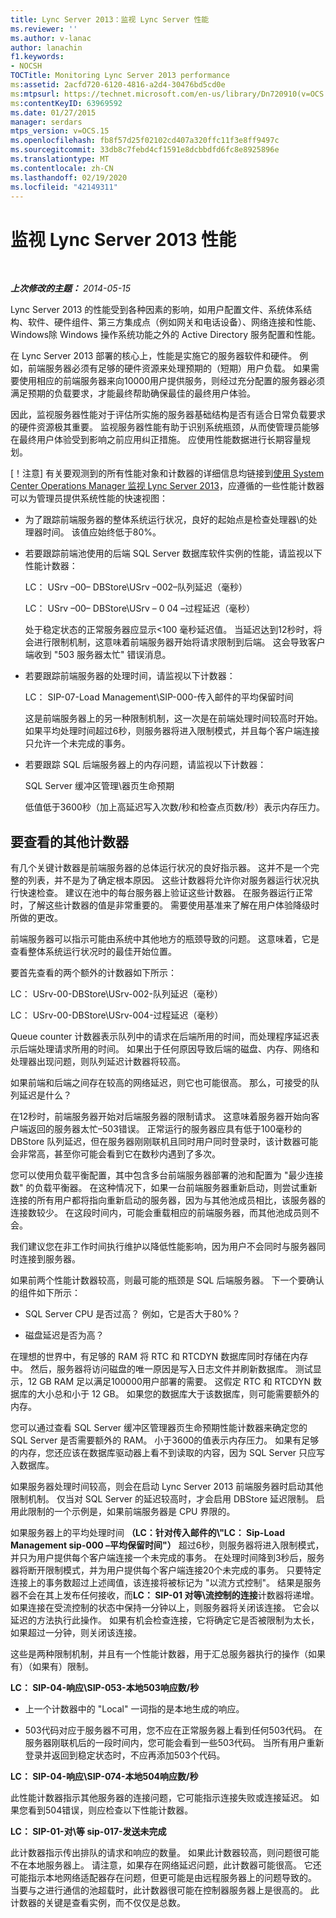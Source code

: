 ```yaml
---
title: Lync Server 2013：监视 Lync Server 性能
ms.reviewer: ''
ms.author: v-lanac
author: lanachin
f1.keywords:
- NOCSH
TOCTitle: Monitoring Lync Server 2013 performance
ms:assetid: 2acfd720-6120-4816-a2d4-30476bd5cd0e
ms:mtpsurl: https://technet.microsoft.com/en-us/library/Dn720910(v=OCS.15)
ms:contentKeyID: 63969592
ms.date: 01/27/2015
manager: serdars
mtps_version: v=OCS.15
ms.openlocfilehash: fb8f57d25f02102cd407a320ffc11f3e8ff9497c
ms.sourcegitcommit: 33db8c7febd4cf1591e8dcbbdfd6fc8e8925896e
ms.translationtype: MT
ms.contentlocale: zh-CN
ms.lasthandoff: 02/19/2020
ms.locfileid: "42149311"
---
```

<div data-xmlns="http://www.w3.org/1999/xhtml">

<div class="topic" data-xmlns="http://www.w3.org/1999/xhtml" data-msxsl="urn:schemas-microsoft-com:xslt" data-cs="http://msdn.microsoft.com/">

<div data-asp="https://msdn2.microsoft.com/asp">

# <a name="monitoring-lync-server-2013-performance"></a>监视 Lync Server 2013 性能

</div>

<div id="mainSection">

<div id="mainBody">

<span> </span>

_**上次修改的主题：** 2014-05-15_

Lync Server 2013 的性能受到各种因素的影响，如用户配置文件、系统体系结构、软件、硬件组件、第三方集成点（例如网关和电话设备）、网络连接和性能、Windows除 Windows 操作系统功能之外的 Active Directory 服务配置和性能。

在 Lync Server 2013 部署的核心上，性能是实施它的服务器软件和硬件。 例如，前端服务器必须有足够的硬件资源来处理预期的（短期）用户负载。 如果需要使用相应的前端服务器来向10000用户提供服务，则经过充分配置的服务器必须满足预期的负载要求，才能最终帮助确保最佳的最终用户体验。

因此，监视服务器性能对于评估所实施的服务器基础结构是否有适合日常负载要求的硬件资源极其重要。 监视服务器性能有助于识别系统瓶颈，从而使管理员能够在最终用户体验受到影响之前应用纠正措施。 应使用性能数据进行长期容量规划。

[！注意] 有关要观测到的所有性能对象和计数器的详细信息均链接到[使用 System Center Operations Manager 监视 Lync Server 2013](lync-server-2013-monitoring-lync-server-with-system-center-operations-manager.md)，应遵循的一些性能计数器可以为管理员提供系统性能的快速视图：

  - 为了跟踪前端服务器的整体系统运行状况，良好的起始点是检查处理器\\的处理器时间。 该值应始终低于80%。

  - 若要跟踪前端池使用的后端 SQL Server 数据库软件实例的性能，请监视以下性能计数器：
    
    LC： USrv –00– DBStore\\USrv –002–队列延迟（毫秒）
    
    LC： USrv –00– DBStore\\USrv – 0 04 –过程延迟（毫秒）
    
    处于稳定状态的正常服务器应显示\<100 毫秒延迟值。 当延迟达到12秒时，将会进行限制机制，这意味着前端服务器开始将请求限制到后端。 这会导致客户端收到 "503 服务器太忙" 错误消息。

  - 若要跟踪前端服务器的处理时间，请监视以下计数器：
    
    LC： SIP-07-Load Management\\SIP-000-传入邮件的平均保留时间
    
    这是前端服务器上的另一种限制机制，这一次是在前端处理时间较高时开始。 如果平均处理时间超过6秒，则服务器将进入限制模式，并且每个客户端连接只允许一个未完成的事务。

  - 若要跟踪 SQL 后端服务器上的内存问题，请监视以下计数器：
    
    SQL Server 缓冲区管理\\器页生命预期
    
    低值低于3600秒（加上高延迟写入次数/秒和检查点页数/秒）表示内存压力。

<div>

## <a name="additional-counters-to-view"></a>要查看的其他计数器

有几个关键计数器是前端服务器的总体运行状况的良好指示器。 这并不是一个完整的列表，并不是为了确定根本原因。 这些计数器将允许你对服务器运行状况执行快速检查。 建议在池中的每台服务器上验证这些计数器。 在服务器运行正常时，了解这些计数器的值是非常重要的。 需要使用基准来了解在用户体验降级时所做的更改。

前端服务器可以指示可能由系统中其他地方的瓶颈导致的问题。 这意味着，它是查看整体系统运行状况时的最佳开始位置。

要首先查看的两个额外的计数器如下所示：

LC： USrv-00-DBStore\\USrv-002-队列延迟（毫秒）

LC： USrv-00-DBStore\\USrv-004-过程延迟（毫秒）

Queue counter 计数器表示队列中的请求在后端所用的时间，而处理程序延迟表示后端处理请求所用的时间。 如果出于任何原因导致后端的磁盘、内存、网络和处理器出现问题，则队列延迟计数器将较高。

如果前端和后端之间存在较高的网络延迟，则它也可能很高。 那么，可接受的队列延迟是什么？

在12秒时，前端服务器开始对后端服务器的限制请求。 这意味着服务器开始向客户端返回的服务器太忙–503错误。 正常运行的服务器应具有低于100毫秒的 DBStore 队列延迟，但在服务器刚刚联机且同时用户同时登录时，该计数器可能会非常高，甚至你可能会看到它在数秒内遇到了多次。

您可以使用负载平衡配置，其中包含多台前端服务器部署的池和配置为 "最少连接数" 的负载平衡器。 在这种情况下，如果一台前端服务器重新启动，则尝试重新连接的所有用户都将指向重新启动的服务器，因为与其他池成员相比，该服务器的连接数较少。 在这段时间内，可能会重载相应的前端服务器，而其他池成员则不会。

我们建议您在非工作时间执行维护以降低性能影响，因为用户不会同时与服务器同时连接到服务器。

如果前两个性能计数器较高，则最可能的瓶颈是 SQL 后端服务器。 下一个要确认的组件如下所示：

  - SQL Server CPU 是否过高？ 例如，它是否大于80%？

  - 磁盘延迟是否为高？

在理想的世界中，有足够的 RAM 将 RTC 和 RTCDYN 数据库同时存储在内存中。 然后，服务器将访问磁盘的唯一原因是写入日志文件并刷新数据库。 测试显示，12 GB RAM 足以满足100000用户部署的需要。 这假定 RTC 和 RTCDYN 数据库的大小总和小于 12 GB。 如果您的数据库大于该数据库，则可能需要额外的内存。

您可以通过查看 SQL Server 缓冲区管理器页生命预期性能计数器来确定您的 SQL Server 是否需要额外的 RAM。 小于3600的值表示内存压力。 如果有足够的内存，您还应该在数据库驱动器上看不到读取的内容，因为 SQL Server 只应写入数据库。

如果服务器处理时间较高，则会在启动 Lync Server 2013 前端服务器时启动其他限制机制。 仅当对 SQL Server 的延迟较高时，才会启用 DBStore 延迟限制。 启用此限制的一个示例是，如果前端服务器是 CPU 界限的。

如果服务器上的平均处理时间 **（LC：针对传入邮件的\\"LC： Sip-Load Management sip-000 –平均保留时间"）** 超过6秒，则服务器将进入限制模式，并只为用户提供每个客户端连接一个未完成的事务。 在处理时间降到3秒后，服务器将断开限制模式，并为用户提供每个客户端连接20个未完成的事务。 只要特定连接上的事务数超过上述阈值，该连接将被标记为 "以流方式控制"。 结果是服务器不会在其上发布任何接收，而**LC： SIP-01 对等\\流控制的连接**计数器将递增。 如果连接在受流控制的状态中保持一分钟以上，则服务器将关闭该连接。 它会以延迟的方法执行此操作。 如果有机会检查连接，它将确定它是否被限制为太长，如果超过一分钟，则关闭该连接。

这些是两种限制机制，并且有一个性能计数器，用于汇总服务器执行的操作（如果有）（如果有）限制。

**LC： SIP-04-响应\\SIP-053-本地503响应数/秒**

  - 上一个计数器中的 "Local" 一词指的是本地生成的响应。

  - 503代码对应于服务器不可用，您不应在正常服务器上看到任何503代码。 在服务器刚联机后的一段时间内，您可能会看到一些503代码。 当所有用户重新登录并返回到稳定状态时，不应再添加503个代码。

**LC： SIP-04-响应\\SIP-074-本地504响应数/秒**

此性能计数器指示其他服务器的连接问题，它可能指示连接失败或连接延迟。 如果您看到504错误，则应检查以下性能计数器。

**LC： SIP-01-对\\等 sip-017-发送未完成**

此计数器指示传出排队的请求和响应的数量。 如果此计数器较高，则问题很可能不在本地服务器上。 请注意，如果存在网络延迟问题，此计数器可能很高。 它还可能指示本地网络适配器存在问题，但更可能是由远程服务器上的问题导致的。 当要与之进行通信的池超载时，此计数器很可能在控制器服务器上是很高的。 此计数器的关键是查看实例，而不仅仅是总数。

</div>

</div>

<span> </span>

</div>

</div>

</div>

